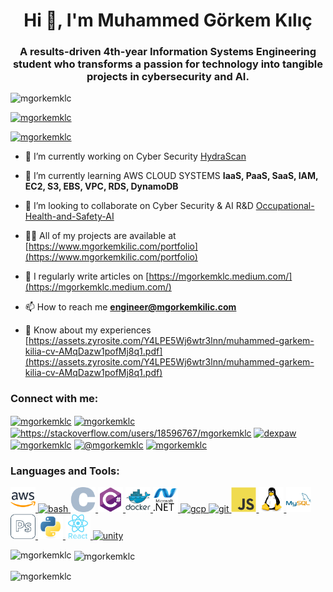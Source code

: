 <h1 align="center">Hi 👋, I'm Muhammed Görkem Kılıç</h1>
<h3 align="center">A results-driven 4th-year Information Systems Engineering student who transforms a passion for technology into tangible projects in cybersecurity and AI.</h3>

<p align="left"> <img src="https://komarev.com/ghpvc/?username=mgorkemklc&label=Profile%20views&color=0e75b6&style=flat" alt="mgorkemklc" /> </p>

<p align="left"> <a href="https://github.com/ryo-ma/github-profile-trophy"><img src="https://github-profile-trophy.vercel.app/?username=mgorkemklc" alt="mgorkemklc" /></a> </p>

<p align="left"> <a href="https://twitter.com/mgorkemklc" target="blank"><img src="https://img.shields.io/twitter/follow/mgorkemklc?logo=twitter&style=for-the-badge" alt="mgorkemklc" /></a> </p>

- 🔭 I’m currently working on Cyber Security [HydraScan](https://github.com/mgorkemklc/HydraScan)

- 🌱 I’m currently learning AWS CLOUD SYSTEMS **IaaS, PaaS, SaaS, IAM, EC2, S3, EBS, VPC, RDS, DynamoDB**

- 👯 I’m looking to collaborate on Cyber Security & AI R&D [Occupational-Health-and-Safety-AI](https://drive.google.com/drive/folders/1hIAPMAZfDar9yrRygByIJSZqGZT5t-YG?usp=sharing)

- 👨‍💻 All of my projects are available at [https://www.mgorkemkilic.com/portfolio](https://www.mgorkemkilic.com/portfolio)

- 📝 I regularly write articles on [https://mgorkemklc.medium.com/](https://mgorkemklc.medium.com/)

- 📫 How to reach me **engineer@mgorkemkilic.com**

- 📄 Know about my experiences [https://assets.zyrosite.com/Y4LPE5Wj6wtr3lnn/muhammed-garkem-kilia-cv-AMqDazw1pofMj8q1.pdf](https://assets.zyrosite.com/Y4LPE5Wj6wtr3lnn/muhammed-garkem-kilia-cv-AMqDazw1pofMj8q1.pdf)

<h3 align="left">Connect with me:</h3>
<p align="left">
<a href="https://twitter.com/mgorkemklc" target="blank"><img align="center" src="https://raw.githubusercontent.com/rahuldkjain/github-profile-readme-generator/master/src/images/icons/Social/twitter.svg" alt="mgorkemklc" height="30" width="40" /></a>
<a href="https://linkedin.com/in/mgorkemklc" target="blank"><img align="center" src="https://raw.githubusercontent.com/rahuldkjain/github-profile-readme-generator/master/src/images/icons/Social/linked-in-alt.svg" alt="mgorkemklc" height="30" width="40" /></a>
<a href="https://stackoverflow.com/users/https://stackoverflow.com/users/18596767/mgorkemklc" target="blank"><img align="center" src="https://raw.githubusercontent.com/rahuldkjain/github-profile-readme-generator/master/src/images/icons/Social/stack-overflow.svg" alt="https://stackoverflow.com/users/18596767/mgorkemklc" height="30" width="40" /></a>
<a href="https://kaggle.com/dexpaw" target="blank"><img align="center" src="https://raw.githubusercontent.com/rahuldkjain/github-profile-readme-generator/master/src/images/icons/Social/kaggle.svg" alt="dexpaw" height="30" width="40" /></a>
<a href="https://instagram.com/mgorkemklc" target="blank"><img align="center" src="https://raw.githubusercontent.com/rahuldkjain/github-profile-readme-generator/master/src/images/icons/Social/instagram.svg" alt="mgorkemklc" height="30" width="40" /></a>
<a href="https://medium.com/@mgorkemklc" target="blank"><img align="center" src="https://raw.githubusercontent.com/rahuldkjain/github-profile-readme-generator/master/src/images/icons/Social/medium.svg" alt="@mgorkemklc" height="30" width="40" /></a>
<a href="https://www.hackerrank.com/mgorkemklc" target="blank"><img align="center" src="https://raw.githubusercontent.com/rahuldkjain/github-profile-readme-generator/master/src/images/icons/Social/hackerrank.svg" alt="mgorkemklc" height="30" width="40" /></a>
</p>

<h3 align="left">Languages and Tools:</h3>
<p align="left"> <a href="https://aws.amazon.com" target="_blank" rel="noreferrer"> <img src="https://raw.githubusercontent.com/devicons/devicon/master/icons/amazonwebservices/amazonwebservices-original-wordmark.svg" alt="aws" width="40" height="40"/> </a> <a href="https://www.gnu.org/software/bash/" target="_blank" rel="noreferrer"> <img src="https://www.vectorlogo.zone/logos/gnu_bash/gnu_bash-icon.svg" alt="bash" width="40" height="40"/> </a> <a href="https://www.cprogramming.com/" target="_blank" rel="noreferrer"> <img src="https://raw.githubusercontent.com/devicons/devicon/master/icons/c/c-original.svg" alt="c" width="40" height="40"/> </a> <a href="https://www.w3schools.com/cs/" target="_blank" rel="noreferrer"> <img src="https://raw.githubusercontent.com/devicons/devicon/master/icons/csharp/csharp-original.svg" alt="csharp" width="40" height="40"/> </a> <a href="https://www.docker.com/" target="_blank" rel="noreferrer"> <img src="https://raw.githubusercontent.com/devicons/devicon/master/icons/docker/docker-original-wordmark.svg" alt="docker" width="40" height="40"/> </a> <a href="https://dotnet.microsoft.com/" target="_blank" rel="noreferrer"> <img src="https://raw.githubusercontent.com/devicons/devicon/master/icons/dot-net/dot-net-original-wordmark.svg" alt="dotnet" width="40" height="40"/> </a> <a href="https://cloud.google.com" target="_blank" rel="noreferrer"> <img src="https://www.vectorlogo.zone/logos/google_cloud/google_cloud-icon.svg" alt="gcp" width="40" height="40"/> </a> <a href="https://git-scm.com/" target="_blank" rel="noreferrer"> <img src="https://www.vectorlogo.zone/logos/git-scm/git-scm-icon.svg" alt="git" width="40" height="40"/> </a> <a href="https://developer.mozilla.org/en-US/docs/Web/JavaScript" target="_blank" rel="noreferrer"> <img src="https://raw.githubusercontent.com/devicons/devicon/master/icons/javascript/javascript-original.svg" alt="javascript" width="40" height="40"/> </a> <a href="https://www.linux.org/" target="_blank" rel="noreferrer"> <img src="https://raw.githubusercontent.com/devicons/devicon/master/icons/linux/linux-original.svg" alt="linux" width="40" height="40"/> </a> <a href="https://www.mysql.com/" target="_blank" rel="noreferrer"> <img src="https://raw.githubusercontent.com/devicons/devicon/master/icons/mysql/mysql-original-wordmark.svg" alt="mysql" width="40" height="40"/> </a> <a href="https://www.photoshop.com/en" target="_blank" rel="noreferrer"> <img src="https://raw.githubusercontent.com/devicons/devicon/master/icons/photoshop/photoshop-line.svg" alt="photoshop" width="40" height="40"/> </a> <a href="https://www.python.org" target="_blank" rel="noreferrer"> <img src="https://raw.githubusercontent.com/devicons/devicon/master/icons/python/python-original.svg" alt="python" width="40" height="40"/> </a> <a href="https://reactjs.org/" target="_blank" rel="noreferrer"> <img src="https://raw.githubusercontent.com/devicons/devicon/master/icons/react/react-original-wordmark.svg" alt="react" width="40" height="40"/> </a> <a href="https://unity.com/" target="_blank" rel="noreferrer"> <img src="https://www.vectorlogo.zone/logos/unity3d/unity3d-icon.svg" alt="unity" width="40" height="40"/> </a> </p>

<p><img align="left" src="https://github-readme-stats.vercel.app/api/top-langs?username=mgorkemklc&show_icons=true&locale=en&layout=compact" alt="mgorkemklc" /></p>

<p>&nbsp;<img align="center" src="https://github-readme-stats.vercel.app/api?username=mgorkemklc&show_icons=true&locale=en" alt="mgorkemklc" /></p>

<p><img align="center" src="https://github-readme-streak-stats.herokuapp.com/?user=mgorkemklc&" alt="mgorkemklc" /></p>
